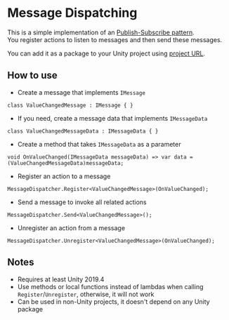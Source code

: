 # Message Dispatching
This is a simple implementation of an [Publish-Subscribe pattern](https://en.wikipedia.org/wiki/Publish%E2%80%93subscribe_pattern).  
You register actions to listen to messages and then send these messages.  
  
You can add it as a package to your Unity project using [project URL](https://github.com/blue-train/message-dispatching.git).
## How to use
- Create a message that implements `IMessage`  
```CSharp
class ValueChangedMessage : IMessage { }
```
- If you need, create a message data that implements `IMessageData`  
```CSharp
class ValueChangedMessageData : IMessageData { }
```
- Create a method that takes `IMessageData` as a parameter  
```CSharp
void OnValueChanged(IMessageData messageData) => var data = (ValueChangedMessageData)messageData;
```
- Register an action to a message 
```CSharp
MessageDispatcher.Register<ValueChangedMessage>(OnValueChanged);
```
- Send a message to invoke all related actions  
```CSharp
MessageDispatcher.Send<ValueChangedMessage>();
```
- Unregister an action from a message  
```CSharp
MessageDispatcher.Unregister<ValueChangedMessage>(OnValueChanged);
```
## Notes
- Requires at least Unity 2019.4
- Use methods or local functions instead of lambdas when calling `Register`/`Unregister`, otherwise, it will not work
- Can be used in non-Unity projects, it doesn't depend on any Unity package

